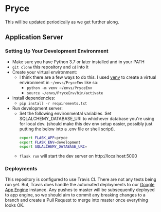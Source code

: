 # Pryce
This will be updated periodically as we get further along.
## Application Server
### Setting Up Your Development Environment
* Make sure you have Python 3.7 or later installed and in your PATH
* `git clone` this repository and `cd` into it
* Create your virtual environment:
  * I think there are a few ways to do this.  I used [venv](https://docs.python.org/3/library/venv.html) to create a virtual environment in `~/envs/PryceEnv` like so:  
    * `python -m venv ~/envs/PryceEnv`
    * `source ~/envs/PryceEnv/bin/activate`
* Install dependencies:
  * `pip install -r requirements.txt`
* Run development server:
  * Set the following environmental variables. Set SQLALCHEMY_DATABASE_URI to whichever database you're using for local dev. (should make this dev env setup easier, possibly just putting the below into a .env file or shell script).
    ```sh 
    export FLASK_APP=pryce
    export FLASK_ENV=development
    export SQLALCHEMY_DATABASE_URI=
    ```
  * `flask run` will start the dev server on http://localhost:5000 

### Deployments
This repository is configured to use Travis CI.  There are not any tests being run yet.  But, Travis does handle the automated deployments to our [Google App Engine](https://console.cloud.google.com/) instance.  Any pushes to master will be subsequently deployed to app engine, so we should aim to commit any breaking changes to a branch and create a Pull Request to merge into master once everything looks OK.

